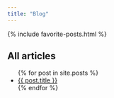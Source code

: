 ```yaml
---
title: "Blog"
---
```


{% include favorite-posts.html %}

## All articles

<ul>
{% for post in site.posts %}
    <li><a href="{{ post.url }}">{{ post.title }}</a></li>
{% endfor %}
</ul>